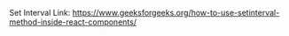 Set Interval
    Link: https://www.geeksforgeeks.org/how-to-use-setinterval-method-inside-react-components/